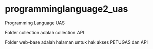 # programminglanguage2_uas
Programming Language UAS

Folder collection adalah collection API

Folder web-base adalah halaman untuk hak akses PETUGAS dan API